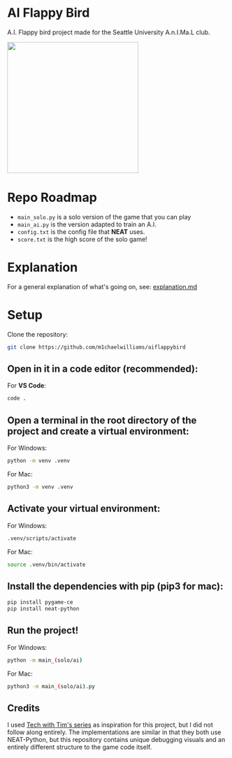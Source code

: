 # AI Flappy Bird

A.I. Flappy bird project made for the Seattle University A.n.I.Ma.L club.

<img src="demo.gif" width="300" />

# Repo Roadmap

- `main_solo.py` is a solo version of the game that you can play
- `main_ai.py` is the version adapted to train an A.I.
- `config.txt` is the config file that **NEAT** uses.
- `score.txt` is the high score of the solo game!

# Explanation

For a general explanation of what's going on, see: [explanation.md](explanation.md)

# Setup

Clone the repository:

```bash
git clone https://github.com/m1chaelwilliams/aiflappybird
```

## Open in it in a code editor (recommended):

For **VS Code**:

```bash
code .
```

## Open a terminal in the root directory of the project and create a virtual environment:

For Windows:

```bash
python -m venv .venv
```

For Mac:

```bash
python3 -m venv .venv
```

## Activate your virtual environment:

For Windows:

```bash
.venv/scripts/activate
```

For Mac:

```bash
source .venv/bin/activate
```

## Install the dependencies with pip (pip3 for mac):

```bash
pip install pygame-ce
pip install neat-python
```

## Run the project!

For Windows:

```bash
python -m main_(solo/ai)
```

For Mac:

```bash
python3 -m main_(solo/ai).py
```

## Credits

I used [Tech with Tim's series](https://youtube.com/playlist?list=PLzMcBGfZo4-lwGZWXz5Qgta_YNX3_vLS2&si=2zazEkI7Tu0zfd8K) as inspiration for this project, but I did not follow along entirely. The implementations are similar in that they both use NEAT-Python, but this repository contains unique debugging visuals and an entirely different structure to the game code itself.


